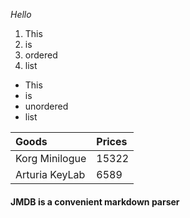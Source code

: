*Hello*

1. This
2. is
3. ordered
4. list

- This
- is
- unordered
- list

| Goods           | Prices |
|:----------------|:-------|
| Korg Minilogue  | 15322  | 
| Arturia KeyLab  | 6589   | 

#### JMDB is a convenient markdown parser
